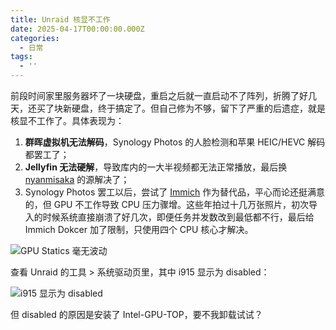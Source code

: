 ```yaml
---
title: Unraid 核显不工作
date: 2025-04-17T00:00:00.000Z
categories:
  - 日常
tags:
  - ''
---
```

前段时间家里服务器坏了一块硬盘，重启之后就一直启动不了阵列，折腾了好几天，还买了块新硬盘，终于搞定了。但自己修为不够，留下了严重的后遗症，就是核显不工作了。具体表现为：

1. **群晖虚拟机无法解码**，Synology Photos 的人脸检测和苹果 HEIC/HEVC 解码都罢工了；
2. **Jellyfin 无法硬解**，导致库内的一大半视频都无法正常播放，最后换 [nyanmisaka](https://hub.docker.com/r/nyanmisaka/jellyfin) 的源解决了；
3. Synology Photos 罢工以后，尝试了 [Immich](https://immich.app/) 作为替代品，平心而论还挺满意的，但 GPU 不工作导致 CPU 压力骤增。这些年拍过十几万张照片，初次导入的时候系统直接崩溃了好几次，即便任务并发数改到最低都不行，最后给 Immich Dokcer 加了限制，只使用四个 CPU 核心才解决。

![GPU Statics 毫无波动]()

查看 Unraid 的工具 > 系统驱动页里，其中 i915 显示为 disabled：

![i915 显示为 disabled]()

但 disabled 的原因是安装了 Intel-GPU-TOP，要不我卸载试试？





